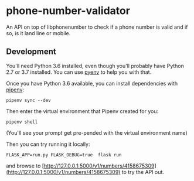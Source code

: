 # phone-number-validator

An API on top of libphonenumber to check if a phone number is valid and if so, is it land line or mobile.

## Development

You'll need Python 3.6 installed, even though you'll probably have Python 2.7 or 3.7 installed. You can use [pyenv](https://github.com/pyenv/pyenv) to help you with that.

Once you have Python 3.6 available, you can install dependencies with [pipenv](https://pipenv.readthedocs.io/en/latest/#install-pipenv-today):

```
pipenv sync --dev
```

Then enter the virtual environment that Pipenv created for you:

```
pipenv shell
```

(You'll see your prompt get pre-pended with the virtual environment name)

Then you can try running it locally:

```
FLASK_APP=run.py FLASK_DEBUG=true  flask run
```

and browse to [http://127.0.0.1:5000/v1/numbers/4158675309](http://127.0.0.1:5000/v1/numbers/4158675309) to try the API out.
